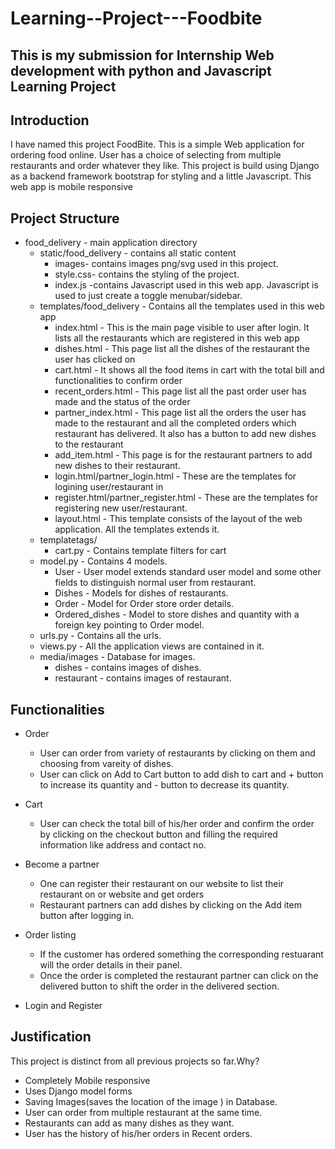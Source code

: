 # Learning--Project---Foodbite
## This is my submission for Internship Web development with python and Javascript Learning Project
## Introduction
I have named this project FoodBite. This is a simple Web application for ordering food online. User has a choice of selecting from multiple restaurants and order whatever they like. This project is build using Django as a backend framework bootstrap for styling and a little Javascript. This web app is mobile responsive
## Project Structure

* food_delivery - main application directory
    * static/food_delivery - contains all static content
         * images- contains images png/svg used in this project.
         * style.css- contains the styling of the project.
         * index.js -contains Javascript used in this web app. Javascript is used to just create a toggle menubar/sidebar.
     * templates/food_delivery - Contains all the templates used in this web app
         * index.html - This is the main page visible to user after login. It lists all the restaurants which are registered in this web app
         * dishes.html - This page list all the dishes of the restaurant the user has clicked on
         * cart.html - It shows all the food items in cart with the total bill and functionalities to confirm order
         * recent_orders.html - This page list all the past order user has made and the status of the order
         * partner_index.html - This page list all the orders the user has made to the restaurant and all the completed orders which restaurant has delivered. It also has a button to add new dishes to the restaurant
         * add_item.html - This page is for the restaurant partners to add new dishes to their restaurant.
         * login.html/partner_login.html - These are the templates for logining user/restaurant in
         * register.html/partner_register.html - These are the templates for registering new user/restaurant.
         * layout.html - This template consists of the layout of the web application. All the templates extends it.
     * templatetags/
         * cart.py - Contains template filters for cart
     * model.py - Contains 4 models.
         * User - User model extends standard user model and some other fields to distinguish normal user from restaurant.
         * Dishes - Models for dishes of restaurants.
         * Order - Model for Order store order details.
         * Ordered_dishes - Model to store dishes and quantity with a foreign key pointing to Order model.
     * urls.py - Contains all the urls.
     * views.py - All the application views are contained in it.
     * media/images - Database for images.
         * dishes - contains images of dishes.
         * restaurant - contains images of restaurant.
## Functionalities
* Order

   * User can order from variety of restaurants by clicking on them and choosing from vareity of dishes.
   * User can click on Add to Cart button to add dish to cart and + button to increase its quantity and - button to decrease its quantity.
* Cart

   * User can check the total bill of his/her order and confirm the order by clicking on the checkout button and filling the required information like address and contact no.
* Become a partner

   * One can register their restaurant on our website to list their restaurant on or website and get orders
   * Restaurant partners can add dishes by clicking on the Add item button after logging in.
* Order listing

   * If the customer has ordered something the corresponding restuarant will the order details in their panel.
   * Once the order is completed the restaurant partner can click on the delivered button to shift the order in the delivered section.
* Login and Register

## Justification
This project is distinct from all previous projects so far.Why?

* Completely Mobile responsive
* Uses Django model forms
* Saving Images(saves the location of the image ) in Database.
* User can order from multiple restaurant at the same time.
* Restaurants can add as many dishes as they want.
* User has the history of his/her orders in Recent orders.
